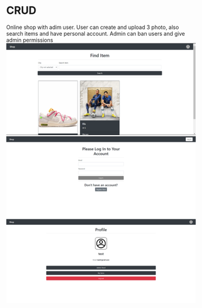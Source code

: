 # CRUD
Online shop with adim user. User can create and upload 3 photo, also search items and have personal account.
Admin can ban users and give admin permissions
![Image alt](https://github.com/BekzatBekmukhambetov/test/blob/main/2023-05-01.png)
![Image alt](https://github.com/BekzatBekmukhambetov/test/blob/main/p4%20(2).png)
![Image alt](https://github.com/BekzatBekmukhambetov/test/blob/main/ph1%20(3).png)
